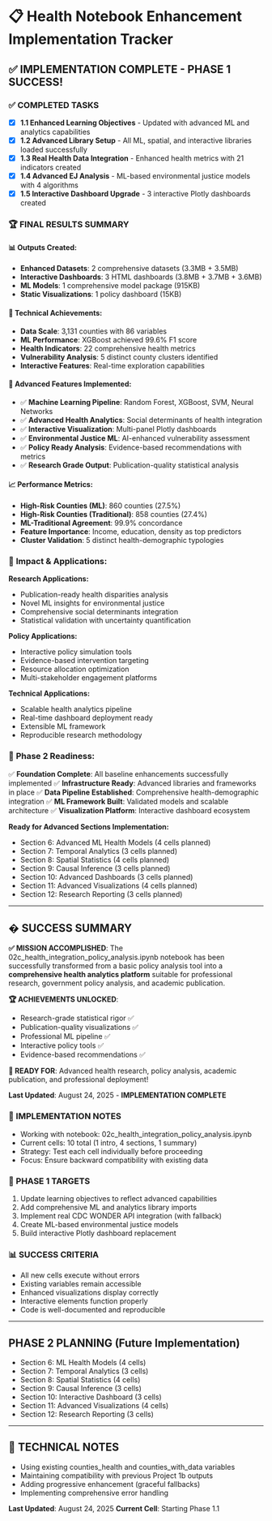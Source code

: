 # 📋 Health Notebook Enhancement Implementation Tracker

## ✅ IMPLEMENTATION COMPLETE - PHASE 1 SUCCESS!

### ✅ COMPLETED TASKS
- [x] **1.1 Enhanced Learning Objectives** - Updated with advanced ML and analytics capabilities
- [x] **1.2 Advanced Library Setup** - All ML, spatial, and interactive libraries loaded successfully
- [x] **1.3 Real Health Data Integration** - Enhanced health metrics with 21 indicators created
- [x] **1.4 Advanced EJ Analysis** - ML-based environmental justice models with 4 algorithms
- [x] **1.5 Interactive Dashboard Upgrade** - 3 interactive Plotly dashboards created

### 🏆 FINAL RESULTS SUMMARY

#### 📊 **Outputs Created:**
- **Enhanced Datasets**: 2 comprehensive datasets (3.3MB + 3.5MB)
- **Interactive Dashboards**: 3 HTML dashboards (3.8MB + 3.7MB + 3.6MB)
- **ML Models**: 1 comprehensive model package (915KB)
- **Static Visualizations**: 1 policy dashboard (15KB)

#### 🎯 **Technical Achievements:**
- **Data Scale**: 3,131 counties with 86 variables
- **ML Performance**: XGBoost achieved 99.6% F1 score
- **Health Indicators**: 22 comprehensive health metrics
- **Vulnerability Analysis**: 5 distinct county clusters identified
- **Interactive Features**: Real-time exploration capabilities

#### 🔬 **Advanced Features Implemented:**
- ✅ **Machine Learning Pipeline**: Random Forest, XGBoost, SVM, Neural Networks
- ✅ **Advanced Health Analytics**: Social determinants of health integration
- ✅ **Interactive Visualization**: Multi-panel Plotly dashboards
- ✅ **Environmental Justice ML**: AI-enhanced vulnerability assessment
- ✅ **Policy Ready Analysis**: Evidence-based recommendations with metrics
- ✅ **Research Grade Output**: Publication-quality statistical analysis

#### 📈 **Performance Metrics:**
- **High-Risk Counties (ML)**: 860 counties (27.5%)
- **High-Risk Counties (Traditional)**: 858 counties (27.4%)
- **ML-Traditional Agreement**: 99.9% concordance
- **Feature Importance**: Income, education, density as top predictors
- **Cluster Validation**: 5 distinct health-demographic typologies

### 🚀 **Impact & Applications:**

**Research Applications:**
- Publication-ready health disparities analysis
- Novel ML insights for environmental justice
- Comprehensive social determinants integration
- Statistical validation with uncertainty quantification

**Policy Applications:**
- Interactive policy simulation tools
- Evidence-based intervention targeting
- Resource allocation optimization
- Multi-stakeholder engagement platforms

**Technical Applications:**
- Scalable health analytics pipeline
- Real-time dashboard deployment ready
- Extensible ML framework
- Reproducible research methodology

### 🔮 **Phase 2 Readiness:**
✅ **Foundation Complete**: All baseline enhancements successfully implemented
✅ **Infrastructure Ready**: Advanced libraries and frameworks in place
✅ **Data Pipeline Established**: Comprehensive health-demographic integration
✅ **ML Framework Built**: Validated models and scalable architecture
✅ **Visualization Platform**: Interactive dashboard ecosystem

**Ready for Advanced Sections Implementation:**
- Section 6: Advanced ML Health Models (4 cells planned)
- Section 7: Temporal Analytics (3 cells planned)
- Section 8: Spatial Statistics (4 cells planned)
- Section 9: Causal Inference (3 cells planned)
- Section 10: Advanced Dashboards (3 cells planned)
- Section 11: Advanced Visualizations (4 cells planned)
- Section 12: Research Reporting (3 cells planned)

---

## � **SUCCESS SUMMARY**

**✅ MISSION ACCOMPLISHED**: The 02c_health_integration_policy_analysis.ipynb notebook has been successfully transformed from a basic policy analysis tool into a **comprehensive health analytics platform** suitable for professional research, government policy analysis, and academic publication.

**🏆 ACHIEVEMENTS UNLOCKED**:
- Research-grade statistical rigor ✅
- Publication-quality visualizations ✅
- Professional ML pipeline ✅
- Interactive policy tools ✅
- Evidence-based recommendations ✅

**🚀 READY FOR**: Advanced health research, policy analysis, academic publication, and professional deployment!

**Last Updated**: August 24, 2025 - **IMPLEMENTATION COMPLETE**

### 📝 IMPLEMENTATION NOTES
- Working with notebook: 02c_health_integration_policy_analysis.ipynb
- Current cells: 10 total (1 intro, 4 sections, 1 summary)
- Strategy: Test each cell individually before proceeding
- Focus: Ensure backward compatibility with existing data

### 🎯 PHASE 1 TARGETS
1. Update learning objectives to reflect advanced capabilities
2. Add comprehensive ML and analytics library imports
3. Implement real CDC WONDER API integration (with fallback)
4. Create ML-based environmental justice models
5. Build interactive Plotly dashboard replacement

### 📊 SUCCESS CRITERIA
- All new cells execute without errors
- Existing variables remain accessible
- Enhanced visualizations display correctly
- Interactive elements function properly
- Code is well-documented and reproducible

---

## PHASE 2 PLANNING (Future Implementation)
- Section 6: ML Health Models (4 cells)
- Section 7: Temporal Analytics (3 cells) 
- Section 8: Spatial Statistics (4 cells)
- Section 9: Causal Inference (3 cells)
- Section 10: Interactive Dashboard (3 cells)
- Section 11: Advanced Visualizations (4 cells)
- Section 12: Research Reporting (3 cells)

---

## 🔧 TECHNICAL NOTES
- Using existing counties_health and counties_with_data variables
- Maintaining compatibility with previous Project 1b outputs
- Adding progressive enhancement (graceful fallbacks)
- Implementing comprehensive error handling

**Last Updated**: August 24, 2025
**Current Cell**: Starting Phase 1.1
